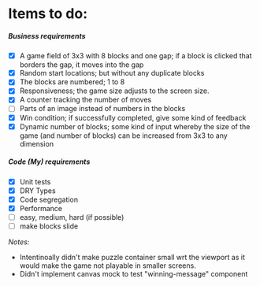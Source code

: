 # Items to do:

##### Business requirements

- [x] A game field of 3x3 with 8 blocks and one gap; if a block is clicked that borders the gap, it moves into the gap
- [x] Random start locations; but without any duplicate blocks
- [x] The blocks are numbered; 1 to 8
- [x] Responsiveness; the game size adjusts to the screen size.
- [x] A counter tracking the number of moves
- [ ] Parts of an image instead of numbers in the blocks
- [x] Win condition; if successfully completed, give some kind of feedback
- [x] Dynamic number of blocks; some kind of input whereby the size of the game (and number of blocks) can be increased from 3x3 to any dimension

##### Code (My) requirements

- [x] Unit tests
- [x] DRY Types
- [x] Code segregation
- [x] Performance
- [ ] easy, medium, hard (if possible)
- [ ] make blocks slide

_Notes:_

- Intentinoally didn't make puzzle container small wrt the viewport as it would make the game not playable in smaller screens.
- Didn't implement canvas mock to test "winning-message" component
